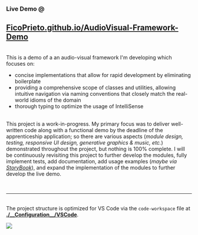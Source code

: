 ### Live Demo @
## [FicoPrieto.github.io/AudioVisual-Framework-Demo](https://ficoprieto.github.io/AudioVisual-Framework-Demo)

&nbsp;  
This is a demo of a an audio-visual framework I'm developing which focuses on:
  - concise implementations that allow for rapid development by eliminating boilerplate
  - providing a comprehensive scope of classes and utilities, allowing intuitive navigation via naming conventions that closely match the real-world idioms of the domain
  - thorough typing to optimize the usage of IntelliSense

&nbsp;  
This project is a work-in-progress. My primary focus was to deliver well-written code along with a functional demo by the deadline of the apprenticeship application; so there are various aspects (*module design, testing, responsive UI design, generative graphics & music, etc.*) demonstrated throughout the project, but nothing is 100% complete. I will be continuously revisiting this project to further develop the modules, fully implement tests, add documentation, add usage examples (*maybe via [StoryBook](https://storybook.js.org)*), and expand the implementation of the modules to further develop the live demo.

&nbsp;  

-----

&nbsp;  
The project structure is optimized for VS Code via the `code-workspace` file at [**./\_\_Configuration\_\_/VSCode**](./__Configuration__/VSCode/__Main__.code-workspace).  

![](https://i.imgur.com/Ia5n9EZ.png)
